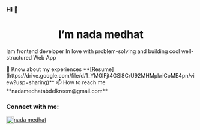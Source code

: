 ### Hi 👋
<h1 align="center">I’m nada medhat  </h1>
<p>
 Iam frontend developer 
In love with problem-solving and building cool well-structured Web App
</p>
 📄 Know about my experiences **[Resume](https://drive.google.com/file/d/1_YM0IFjt4GSl8CrU92MHMpkriCoME4pn/view?usp=sharing)**
 📫 How to reach me **nadamedhatabdelkreem@gmail.com**
<h3 align="left">Connect with me:</h3>
<p align="left">
<a href="https://www.linkedin.com/in/nada-medhat22/" target="blank"><img align="center" src="https://raw.githubusercontent.com/rahuldkjain/github-profile-readme-generator/master/src/images/icons/Social/linked-in-alt.svg" alt="https://www.linkedin.com/in/nada-medhat22/" height="20" width="20" />nada medhat</a>
</p>
